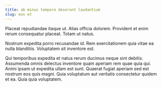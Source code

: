 ```yaml
---
title: ab minus tempore deserunt laudantium
slug: eos et
---
```


Placeat repudiandae itaque ut. Alias officia dolorem. Provident et enim rerum consequatur placeat. Totam ut natus.

Nostrum expedita porro recusandae id. Rem exercitationem quia vitae ea nulla blanditiis. Voluptatem sit inventore est.

Qui temporibus expedita et natus rerum ducimus neque sint debitis. Assumenda omnis delectus inventore quam aperiam rem quae quia qui. Animi ipsam ut expedita ullam est sunt. Quaerat fugiat aperiam sed est nostrum eos quis magni. Quia voluptatum aut veritatis consectetur quidem et ea. Quia quia voluptatem.
